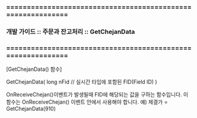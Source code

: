 ### ============================================================
### 개발 가이드 :: 주문과 잔고처리 :: GetChejanData
### ============================================================

[GetChejanData() 함수]

GetChejanData(
long nFid   // 실시간 타입에 포함된 FID(Field ID)
)

OnReceiveChejan()이벤트가 발생될때 FID에 해당되는 값을 구하는 함수입니다.
이 함수는 OnReceiveChejan() 이벤트 안에서 사용해야 합니다.
예) 체결가 = GetChejanData(910)
